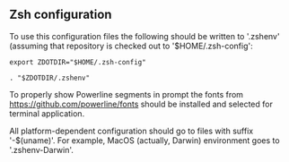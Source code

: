 Zsh configuration
-----------------

To use this configuration files the following should be written to
'.zshenv' (assuming that repository is checked out to
'$HOME/.zsh-config':

```
export ZDOTDIR="$HOME/.zsh-config"

. "$ZDOTDIR/.zshenv"
```

To properly show Powerline segments in prompt the fonts from
https://github.com/powerline/fonts should be installed and selected
for terminal application.

All platform-dependent configuration should go to files with suffix
'-$(uname)'. For example, MacOS (actually, Darwin) environment goes to
'.zshenv-Darwin'.
